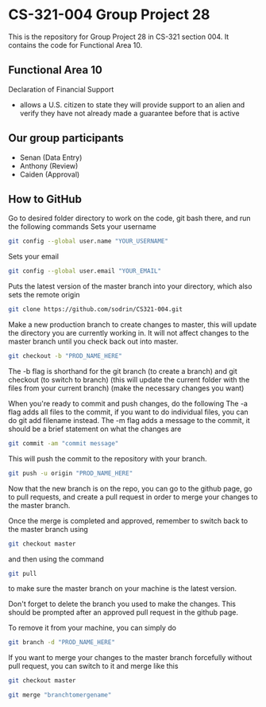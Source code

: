 # CS-321-004 Group Project 28

This is the repository for Group Project 28 in CS-321 section 004. It contains the code for Functional Area 10.

## Functional Area 10
Declaration of Financial Support
- allows a U.S. citizen to state they will provide support to an alien and verify they have not already made a guarantee before that is active

## Our group participants
- Senan (Data Entry)
- Anthony (Review)
- Caiden (Approval)

## How to GitHub

Go to desired folder directory to work on the code, git bash there, and run the following commands
Sets your username
```sh
git config --global user.name "YOUR_USERNAME"
```
Sets your email
```sh
git config --global user.email "YOUR_EMAIL"
```
Puts the latest version of the master branch into your directory, which also sets the remote origin
```sh
git clone https://github.com/sodrin/CS321-004.git
```

Make a new production branch to create changes to master, this will update the directory you are currently working in. It will not affect changes to the master branch until you check back out into master.
```sh
git checkout -b "PROD_NAME_HERE"
```
The -b flag is shorthand for the git branch (to create a branch) and git checkout (to switch to branch)
(this will update the current folder with the files from your current branch)
(make the necessary changes you want)

When you're ready to commit and push changes, do the following
The -a flag adds all files to the commit, if you want to do individual files, you can do git add filename instead.
The -m flag adds a message to the commit, it should be a brief statement on what the changes are
```sh
git commit -am "commit message"
```
This will push the commit to the repository with your branch.
```sh
git push -u origin "PROD_NAME_HERE"
```

Now that the new branch is on the repo, you can go to the github page, go to pull requests, and create a pull request in order to merge your changes to the master branch.

Once the merge is completed and approved, remember to switch back to the master branch using 
```sh
git checkout master
```
and then using the command
```sh
git pull
```
to make sure the master branch on your machine is the latest version.

Don't forget to delete the branch you used to make the changes. This should be prompted after an approved pull request in the github page.

To remove it from your machine, you can simply do
```sh
git branch -d "PROD_NAME_HERE"
```

If you want to merge your changes to the master branch forcefully without pull request, you can switch to it and merge like this
```sh
git checkout master
```
```sh
git merge "branchtomergename"
```
